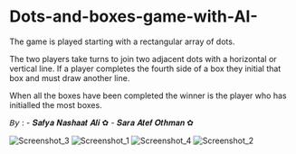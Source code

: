 ﻿# Dots-and-boxes-game-with-AI-

 The game is played starting with a rectangular array of dots.

The two players take turns to join two adjacent dots with a horizontal or vertical line. If a player completes the fourth side of a box they initial that box and must draw another line.

When all the boxes have been completed the winner is the player who has initialled the most boxes.

𝘉𝘺 :
     - 𝑺𝒂𝒇𝒚𝒂 𝑵𝒂𝒔𝒉𝒂𝒂𝒕 𝑨𝒍𝒊 ✿         - 𝑺𝒂𝒓𝒂 𝑨𝒕𝒆𝒇 𝑶𝒕𝒉𝒎𝒂𝒏 ✿ 

     



![Screenshot_3](https://github.com/saratef/Dots-and-boxes-game-with-AI-/assets/167128704/4a97be80-1c29-4cd2-9231-8ff3730f8054)
![Screenshot_1](https://github.com/saratef/Dots-and-boxes-game-with-AI-/assets/167128704/4b974a0c-e616-4422-bb32-6354237c2f2a)
![Screenshot_4](https://github.com/saratef/Dots-and-boxes-game-with-AI-/assets/167128704/b75ab20f-b19d-4e0b-838c-97a44b6be39a)
![Screenshot_2](https://github.com/saratef/Dots-and-boxes-game-with-AI-/assets/167128704/6961aa19-4fc3-4482-8e81-ca6864cb8fd8)

